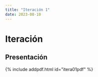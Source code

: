 ```yaml
---
title: "Iteración 1"
date: 2023-08-10
---
```


# Iteración

## Presentación

{% include addpdf.html id="itera01pdf" %}
